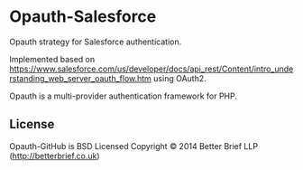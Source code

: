 Opauth-Salesforce
=============
Opauth strategy for Salesforce authentication.

Implemented based on https://www.salesforce.com/us/developer/docs/api_rest/Content/intro_understanding_web_server_oauth_flow.htm using OAuth2.

Opauth is a multi-provider authentication framework for PHP.

License
---------
Opauth-GitHub is BSD Licensed
Copyright © 2014 Better Brief LLP (http://betterbrief.co.uk)
